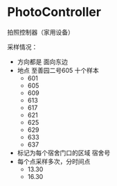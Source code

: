 # PhotoController
拍照控制器（家用设备）



采样情况：

+ 方向都是 面向东边
+ 地点 至善园二号605 十个样本
  + 601
  + 605
  + 609
  + 613
  + 617
  + 621
  + 625
  + 629
  + 633
  + 637
+ 标记为每个宿舍门口的区域 宿舍号
+ 每个点采样多次，分时间点
  + 13.30
  + 16.30

